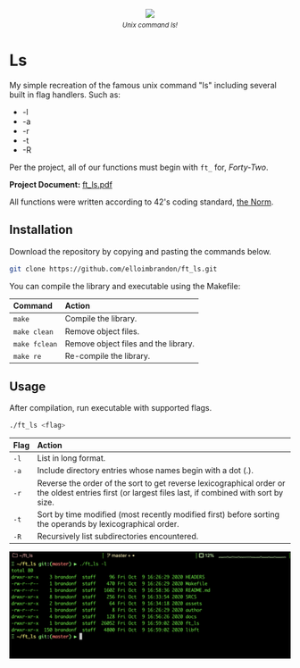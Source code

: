 <p align="center">
  <div align="center">
   <img src="assets/images/ft_ls-gif.gif" width="425px"</img><br>
    <em><small><i>Unix command ls!</i></small></em>
  </div>
</p>

# Ls

My simple recreation of the famous unix command "ls" including several built in flag handlers. Such as:

* -l
* -a
* -r
* -t
* -R

Per the project, all of our functions must begin with ```ft_``` for, _Forty-Two_.

**Project Document:**
[ft_ls.pdf](https://github.com/elloimbrandon/ft_ls/blob/master/docs/ft_ls.en.pdf)

All functions were written according to 42's coding standard,
[the Norm](https://github.com/elloimbrandon/ft_ls/blob/master/docs/norme.en.pdf).


## Installation

Download the repository by copying and pasting the commands below.

```bash
git clone https://github.com/elloimbrandon/ft_ls.git

```

You can compile the library and executable using the Makefile:

Command       |  Action
:-------------|:-------------
`make`        | Compile the library.
`make clean`  | Remove object files.
`make fclean` | Remove object files and the library.
`make re`     | Re-compile the library.

## Usage

After compilation, run executable with supported flags.

```bash
./ft_ls <flag>
```

Flag          |  Action
:-------------|:-------------
`-l`          | List in long format.
`-a`          | Include directory entries whose names begin with a dot (.).
`-r`          | Reverse the order of the sort to get reverse lexicographical order or the oldest entries first (or largest files last, if combined with sort by size.
`-t`          | Sort by time modified (most recently modified first) before sorting the operands by lexicographical order.
`-R`          | Recursively list subdirectories encountered.

![ls gif](assets/images/ft_ls-open.png)